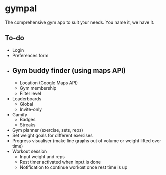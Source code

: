 # gympal
The comprehensive gym app to suit your needs. You name it, we have it.

## To-do
- Login
- Preferences form
- ## Gym buddy finder (using maps API) 
    - Location (Google Maps API)
    - Gym membership
    - Filter level
- Leaderboards
    - Global
    - Invite-only
- Gamify
    - Badges
    - Streaks
- Gym planner (exercise, sets, reps)
- Set weight goals for different exercises
- Progress visualiser (make line graphs out of volume or weight lifted over time)
- Workout session
    - Input weight and reps
    - Rest timer activated when input is done
    - Notification to continue workout once rest time is up